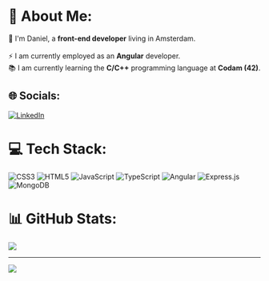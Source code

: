 # 💫 About Me:
👨 I'm Daniel, a <b>front-end developer</b> living in Amsterdam.<br><br>⚡ I am currently employed as an <b>Angular</b> developer.<br>📚 I am currently learning the <b>C/C++</b> programming language at <b>Codam (42)</b>.


## 🌐 Socials:
[![LinkedIn](https://img.shields.io/badge/LinkedIn-%230077B5.svg?logo=linkedin&logoColor=white)](https://linkedin.com/in/daniel-lynch-0b7a1b209) 

# 💻 Tech Stack:
<!-- ![C](https://img.shields.io/badge/c-%2300599C.svg?style=flat&logo=c&logoColor=white) -->
![CSS3](https://img.shields.io/badge/css3-%231572B6.svg?style=flat&logo=css3&logoColor=white) ![HTML5](https://img.shields.io/badge/html5-%23E34F26.svg?style=flat&logo=html5&logoColor=white) ![JavaScript](https://img.shields.io/badge/javascript-%23323330.svg?style=flat&logo=javascript&logoColor=%23F7DF1E) ![TypeScript](https://img.shields.io/badge/typescript-%23007ACC.svg?style=flat&logo=typescript&logoColor=white) ![Angular](https://img.shields.io/badge/angular-%23DD0031.svg?style=flat&logo=angular&logoColor=white) ![Express.js](https://img.shields.io/badge/express.js-%23404d59.svg?style=flat&logo=express&logoColor=%2361DAFB) ![MongoDB](https://img.shields.io/badge/MongoDB-%234ea94b.svg?style=flat&logo=mongodb&logoColor=white)
# 📊 GitHub Stats:
<!-- ![](https://github-readme-stats.vercel.app/api?username=DanielAJL&theme=gotham&hide_border=false&include_all_commits=true&count_private=true)<br/> -->
<!-- ![](https://github-readme-streak-stats.herokuapp.com/?user=DanielAJL&theme=gotham&hide_border=false)<br/> -->
![](https://github-readme-stats.vercel.app/api/top-langs/?username=DanielAJL&theme=gotham&hide_border=false&include_all_commits=true&count_private=true&layout=compact)

---
[![](https://visitcount.itsvg.in/api?id=DanielAJL&icon=0&color=8)](https://visitcount.itsvg.in)

<!-- Proudly created with GPRM ( https://gprm.itsvg.in ) -->

<!---
DanielAJL/DanielAJL is a ✨ special ✨ repository because its `README.md` (this file) appears on your GitHub profile.
You can click the Preview link to take a look at your changes.
--->
